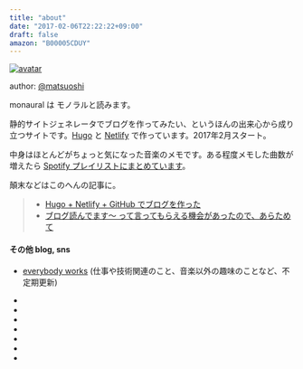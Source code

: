 ```yaml
---
title: "about"
date: "2017-02-06T22:22:22+09:00"
draft: false
amazon: "B00005CDUY"
---
```


[![avatar](/media/avatar.jpg)](https://facebook.com/matsuoshi)

author: [@matsuoshi](https://facebook.com/matsuoshi)

monaural は モノラルと読みます。

静的サイトジェネレータでブログを作ってみたい、というほんの出来心から成り立つサイトです。[Hugo](https://gohugo.io/) と [Netlify](https://www.netlify.com/) で作っています。2017年2月スタート。

中身はほとんどがちょっと気になった音楽のメモです。ある程度メモした曲数が増えたら [Spotify プレイリストにまとめています](/tags/playlist)。

顛末などはこのへんの記事に。

> - [Hugo + Netlify + GitHub でブログを作った](/post/201702/hugo-netlify-github-blog/)  
> - [ブログ読んでます〜 って言ってもらえる機会があったので、あらためて](/post/201709/blog-daradara/)

#### その他 blog, sns

- [everybody works](http://matsuoshi.hatenablog.com/) (仕事や技術関連のこと、音楽以外の趣味のことなど、不定期更新) 

<ul class="socialIcons">
<li><a class="altColor" href="https://facebook.com/matsuoshi"><i class="fa fa-facebook-square"></i></a></li>
<li><a class="altColor" href="https://github.com/matsuoshi"><i class="fa fa-github"></i></a></li>
<li><a class="altColor" href="https://instagram.com/matsuoshi"><i class="fa fa-instagram"></i></a></li>
<li><a class="altColor" href="http://www.last.fm/user/matsuoshi"><i class="fa fa-lastfm-square"></i></a></li>
<li><a class="altColor" href="https://www.mixcloud.com/matsuoshi/"><i class="fa fa-mixcloud"></i></a></li>
<li><a class="altColor" href="https://open.spotify.com/user/matsuoshi"><i class="fa fa-spotify"></i></a></li>
<li><a class="altColor" href="https://twitter.com/matsuoshi"><i class="fa fa-twitter-square"></i></a></li>
</ul>
